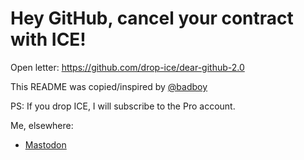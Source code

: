 # Hey GitHub, cancel your contract with ICE!

Open letter: https://github.com/drop-ice/dear-github-2.0

This README was copied/inspired by [@badboy](https://github.com/badboy/badboy/blob/main/README.md)

PS: If you drop ICE, I will subscribe to the Pro account.

Me, elsewhere:

- <a rel="me" href="https://weirder.earth/@amanjeev">Mastodon</a>
